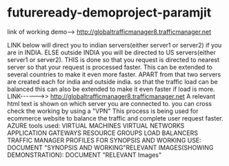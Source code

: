 # futureready-demoproject-paramjit
link of working demo--> http://globaltrafficmanager8.trafficmanager.net



LINK below will direct you to indian servers(either server1 or server2) if you are in INDIA. 
ELSE outside INDIA you will be directed to US servers(either server1 or server2). 
THIS is done so that you request is directed to nearest server so that your request is processed faster.
This can be extended to several countries to make it even more faster.
 APART from that two servers are created each for india and outside india.
so that  the traffic load can be balanced this can also be extended to make it even faster if load is more.
 LINK------>> http://globaltrafficmanager8.trafficmanager.net 
A relevant html text is shown on which server you are connected to.
you can cross check the working by using a "VPN" 
This process is being used for ecommerce website to balance the traffic and complete user request faster.
AZURE tools used: VIRTUAL MACHINES VIRTUAL NETWORKS APPLICATION GATEWAYS RESOURCE GROUPS LOAD BALANCERS TRAFFIC MANAGER PROFILES 
FOR SYNOPSIS AND WORKING USE: DOCUMENT "SYNOPSIS AND WORKING"RELEVANT IMAGES(SHOWING DEMONSTRATION): DOCUMENT "RELEVANT Images"


